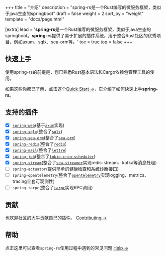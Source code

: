 +++
title = "介绍"
description = "spring-rs是一个Rust编写的微服务框架，类似于java生态的springboot"
draft = false
weight = 2
sort_by = "weight"
template = "docs/page.html"

[extra]
lead = '<b>spring-rs</b>是一个Rust编写的微服务框架，类似于java生态的springboot。<b>spring-rs</b>提供了易于扩展的插件系统，用于整合Rust社区的优秀项目，例如axum、sqlx、sea-orm等。'
toc = true
top = false
+++

## 快速上手

使用spring-rs的前提是，您已熟悉Rust基本语法和Cargo依赖包管理工具的使用。

如果这些你都已了解，点击这个[Quick Start →](/zh/docs/getting-started/quick-start/)，它介绍了如何快速上手**spring-rs**。

## 支持的插件

* [x] [`spring-web`](/zh/docs/plugins/spring-web/)(基于[`axum`](https://github.com/tokio-rs/axum)实现)
* [x] [`spring-sqlx`](/zh/docs/plugins/spring-sqlx/)(整合了[`sqlx`](https://github.com/launchbadge/sqlx))
* [x] [`spring-sea-orm`](/zh/docs/plugins/spring-sea-orm/)(整合了[`sea-orm`](https://www.sea-ql.org/SeaORM/))
* [x] [`spring-redis`](/zh/docs/plugins/spring-redis/)(整合了[`redis`](https://github.com/redis-rs/redis-rs))
* [x] [`spring-mail`](/zh/docs/plugins/spring-mail/)(整合了[`lettre`](https://github.com/lettre/lettre))
* [x] [`spring-job`](/zh/docs/plugins/spring-job/)(整合了[`tokio-cron-scheduler`](https://github.com/mvniekerk/tokio-cron-scheduler))
* [x] [`spring-stream`](/zh/docs/plugins/spring-stream/)(整合了[`sea-streamer`](https://github.com/SeaQL/sea-streamer)实现redis-stream、kafka等消息处理)
* [ ] `spring-actuator`(提供简单的健康检查和系统诊断接口)
* [ ] `spring-opentelemetry`(整合了[`opentelemetry`](https://github.com/open-telemetry/opentelemetry-rust)实现logging、metrics、tracing全套可观测性)
* [ ] `spring-tarpc`(整合了[`tarpc`](https://github.com/google/tarpc)实现RPC调用)

## 贡献

也欢迎社区的大牛贡献自己的插件。 [Contributing →](https://github.com/spring-rs/spring-rs)

## 帮助

点击这里可以查看`spring-rs`使用过程中遇到的常见问题 [Help →](../../help/faq/)